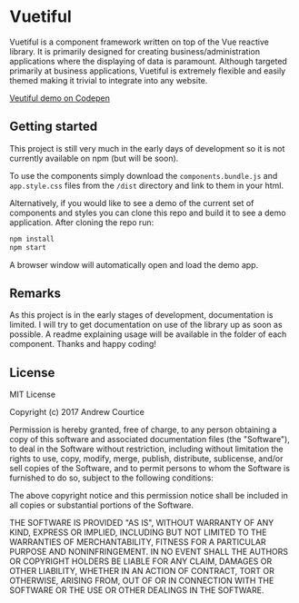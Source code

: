 # Vuetiful

Vuetiful is a component framework written on top of the Vue reactive library. It is primarily designed for creating business/administration applications where the displaying of data is paramount. Although targeted primarily at business applications, Vuetiful is extremely flexible and easily themed making it trivial to integrate into any website.

[Veutiful demo on Codepen](https://codepen.io/andrewcourtice/full/woQzpa)

## Getting started
This project is still very much in the early days of development so it is not currently available on npm (but will be soon). 

To use the components simply download the `components.bundle.js` and `app.style.css` files from the `/dist` directory and link to them in your html.

Alternatively, if you would like to see a demo of the current set of components and styles you can clone this repo and build it to see a demo application. After cloning the repo run:

```bash
npm install
npm start
```

A browser window will automatically open and load the demo app.

## Remarks
As this project is in the early stages of development, documentation is limited. I will try to get documentation on use of the library up as soon as possible. A readme explaining usage will be available in the folder of each component. Thanks and happy coding!


## License
MIT License

Copyright (c) 2017 Andrew Courtice

Permission is hereby granted, free of charge, to any person obtaining a copy
of this software and associated documentation files (the "Software"), to deal
in the Software without restriction, including without limitation the rights
to use, copy, modify, merge, publish, distribute, sublicense, and/or sell
copies of the Software, and to permit persons to whom the Software is
furnished to do so, subject to the following conditions:

The above copyright notice and this permission notice shall be included in all
copies or substantial portions of the Software.

THE SOFTWARE IS PROVIDED "AS IS", WITHOUT WARRANTY OF ANY KIND, EXPRESS OR
IMPLIED, INCLUDING BUT NOT LIMITED TO THE WARRANTIES OF MERCHANTABILITY,
FITNESS FOR A PARTICULAR PURPOSE AND NONINFRINGEMENT. IN NO EVENT SHALL THE
AUTHORS OR COPYRIGHT HOLDERS BE LIABLE FOR ANY CLAIM, DAMAGES OR OTHER
LIABILITY, WHETHER IN AN ACTION OF CONTRACT, TORT OR OTHERWISE, ARISING FROM,
OUT OF OR IN CONNECTION WITH THE SOFTWARE OR THE USE OR OTHER DEALINGS IN THE
SOFTWARE.
